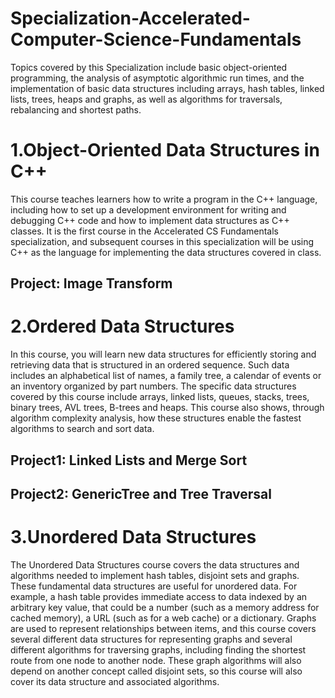 # Specialization-Accelerated-Computer-Science-Fundamentals
Topics covered by this Specialization include basic object-oriented programming, the analysis of asymptotic algorithmic run times, and the implementation of basic data structures including arrays, hash tables, linked lists, trees, heaps and graphs, as well as algorithms for traversals, rebalancing and shortest paths.  

# 1.Object-Oriented Data Structures in C++
This course teaches learners how to write a program in the C++ language, including how to set up a development environment for writing and debugging C++ code and how to implement data structures as C++ classes. It is the first course in the Accelerated CS Fundamentals specialization, and subsequent courses in this specialization will be using C++ as the language for implementing the data structures covered in class.
## Project: Image Transform

# 2.Ordered Data Structures
In this course, you will learn new data structures for efficiently storing and retrieving data that is structured in an ordered sequence. Such data includes an alphabetical list of names, a family tree, a calendar of events or an inventory organized by part numbers. The specific data structures covered by this course include arrays, linked lists, queues, stacks, trees, binary trees, AVL trees, B-trees and heaps. This course also shows, through algorithm complexity analysis, how these structures enable the fastest algorithms to search and sort data.
## Project1: Linked Lists and Merge Sort
## Project2: GenericTree and Tree Traversal

# 3.Unordered Data Structures
The Unordered Data Structures course covers the data structures and algorithms needed to implement hash tables, disjoint sets and graphs. These fundamental data structures are useful for unordered data. For example, a hash table provides immediate access to data indexed by an arbitrary key value, that could be a number (such as a memory address for cached memory), a URL (such as for a web cache) or a dictionary. Graphs are used to represent relationships between items, and this course covers several different data structures for representing graphs and several different algorithms for traversing graphs, including finding the shortest route from one node to another node. These graph algorithms will also depend on another concept called disjoint sets, so this course will also cover its data structure and associated algorithms.
